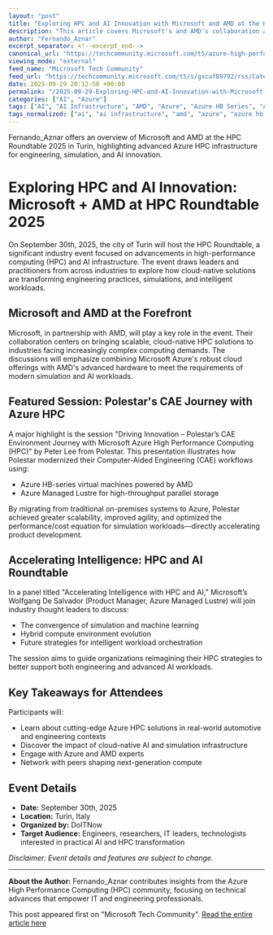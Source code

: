 ```yaml
---
layout: "post"
title: "Exploring HPC and AI Innovation with Microsoft and AMD at the HPC Roundtable 2025"
description: "This article covers Microsoft's and AMD's collaboration at the HPC Roundtable 2025 in Turin, focusing on how Azure High Performance Computing (HPC) is enabling cloud-native engineering and AI workloads. It details key sessions such as Polestar's adoption of Azure-based HPC and a roundtable on the convergence of HPC and AI infrastructure, offering insights into the transformation of simulation, engineering, and intelligent workloads using Microsoft technologies."
author: "Fernando_Aznar"
excerpt_separator: <!--excerpt_end-->
canonical_url: "https://techcommunity.microsoft.com/t5/azure-high-performance-computing/explore-hpc-ai-innovation-microsoft-amd-at-hpc-roundtable-2025/ba-p/4457974"
viewing_mode: "external"
feed_name: "Microsoft Tech Community"
feed_url: "https://techcommunity.microsoft.com/t5/s/gxcuf89792/rss/Category?category.id=Azure"
date: 2025-09-29 20:12:58 +00:00
permalink: "/2025-09-29-Exploring-HPC-and-AI-Innovation-with-Microsoft-and-AMD-at-the-HPC-Roundtable-2025.html"
categories: ["AI", "Azure"]
tags: ["AI", "AI Infrastructure", "AMD", "Azure", "Azure HB Series", "Azure HPC Blog", "Azure Managed Lustre", "Cloud Computing", "Community", "Engineering Innovation", "High Performance Computing", "HPC", "Hybrid Compute", "Intelligent Workloads", "Microsoft Azure", "Panel Discussion", "Parallel Storage", "Simulation", "Turin"]
tags_normalized: ["ai", "ai infrastructure", "amd", "azure", "azure hb series", "azure hpc blog", "azure managed lustre", "cloud computing", "community", "engineering innovation", "high performance computing", "hpc", "hybrid compute", "intelligent workloads", "microsoft azure", "panel discussion", "parallel storage", "simulation", "turin"]
---
```


Fernando_Aznar offers an overview of Microsoft and AMD at the HPC Roundtable 2025 in Turin, highlighting advanced Azure HPC infrastructure for engineering, simulation, and AI innovation.<!--excerpt_end-->

# Exploring HPC and AI Innovation: Microsoft + AMD at HPC Roundtable 2025

On September 30th, 2025, the city of Turin will host the HPC Roundtable, a significant industry event focused on advancements in high-performance computing (HPC) and AI infrastructure. The event draws leaders and practitioners from across industries to explore how cloud-native solutions are transforming engineering practices, simulations, and intelligent workloads.

## Microsoft and AMD at the Forefront

Microsoft, in partnership with AMD, will play a key role in the event. Their collaboration centers on bringing scalable, cloud-native HPC solutions to industries facing increasingly complex computing demands. The discussions will emphasize combining Microsoft Azure's robust cloud offerings with AMD's advanced hardware to meet the requirements of modern simulation and AI workloads.

## Featured Session: Polestar's CAE Journey with Azure HPC

A major highlight is the session "Driving Innovation – Polestar’s CAE Environment Journey with Microsoft Azure High Performance Computing (HPC)" by Peter Lee from Polestar. This presentation illustrates how Polestar modernized their Computer-Aided Engineering (CAE) workflows using:

- Azure HB-series virtual machines powered by AMD
- Azure Managed Lustre for high-throughput parallel storage

By migrating from traditional on-premises systems to Azure, Polestar achieved greater scalability, improved agility, and optimized the performance/cost equation for simulation workloads—directly accelerating product development.

## Accelerating Intelligence: HPC and AI Roundtable

In a panel titled "Accelerating Intelligence with HPC and AI," Microsoft’s Wolfgang De Salvador (Product Manager, Azure Managed Lustre) will join industry thought leaders to discuss:

- The convergence of simulation and machine learning
- Hybrid compute environment evolution
- Future strategies for intelligent workload orchestration

The session aims to guide organizations reimagining their HPC strategies to better support both engineering and advanced AI workloads.

## Key Takeaways for Attendees

Participants will:

- Learn about cutting-edge Azure HPC solutions in real-world automotive and engineering contexts
- Discover the impact of cloud-native AI and simulation infrastructure
- Engage with Azure and AMD experts
- Network with peers shaping next-generation compute

## Event Details

- **Date:** September 30th, 2025
- **Location:** Turin, Italy
- **Organized by:** DoITNow
- **Target Audience:** Engineers, researchers, IT leaders, technologists interested in practical AI and HPC transformation

*Disclaimer: Event details and features are subject to change.*

---

**About the Author:**
Fernando_Aznar contributes insights from the Azure High Performance Computing (HPC) community, focusing on technical advances that empower IT and engineering professionals.

This post appeared first on "Microsoft Tech Community". [Read the entire article here](https://techcommunity.microsoft.com/t5/azure-high-performance-computing/explore-hpc-ai-innovation-microsoft-amd-at-hpc-roundtable-2025/ba-p/4457974)
